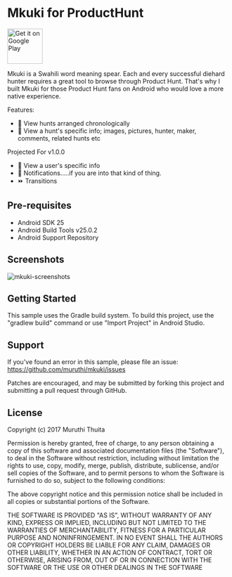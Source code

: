 Mkuki for ProductHunt
===================================

<a href='https://play.google.com/store/apps/details?id=com.fernamuruthi.mkuki&utm_source=github&pcampaignid=MKT-Other-global-all-co-prtnr-py-PartBadge-Mar2515-1'><img alt='Get it on Google Play' src='https://play.google.com/intl/en_us/badges/images/generic/en_badge_web_generic.png' height="80px"/></a>

Mkuki is a Swahili word meaning spear. Each and every successful diehard hunter requires a great tool to browse through Product Hunt. That's why I built Mkuki for those Product Hunt fans on Android who would love a more native experience.

Features:
- 🏹 View hunts arranged chronologically
- 🏹 View a hunt's specific info; images, pictures, hunter, maker, comments, related hunts etc

Projected For v1.0.0
- 👤 View a user's specific info
- 🔔 Notifications.....if you are into that kind of thing.
- ⏩ Transitions

Pre-requisites
--------------

- Android SDK 25
- Android Build Tools v25.0.2
- Android Support Repository

Screenshots
-------------

![mkuki-screenshots](https://cloud.githubusercontent.com/assets/7661055/24738785/cdbee6b6-1aa0-11e7-95a8-bf6ac46cc362.png)

Getting Started
---------------

This sample uses the Gradle build system. To build this project, use the
"gradlew build" command or use "Import Project" in Android Studio.

Support
-------

If you've found an error in this sample, please file an issue:
https://github.com/muruthi/mkuki/issues

Patches are encouraged, and may be submitted by forking this project and
submitting a pull request through GitHub. 

License
-------

Copyright (c) 2017 Muruthi Thuita

Permission is hereby granted, free of charge, to any person obtaining a copy
of this software and associated documentation files (the "Software"), to deal
in the Software without restriction, including without limitation the rights
to use, copy, modify, merge, publish, distribute, sublicense, and/or sell
copies of the Software, and to permit persons to whom the Software is
furnished to do so, subject to the following conditions:

The above copyright notice and this permission notice shall be included in all
copies or substantial portions of the Software.

THE SOFTWARE IS PROVIDED "AS IS", WITHOUT WARRANTY OF ANY KIND, EXPRESS OR
IMPLIED, INCLUDING BUT NOT LIMITED TO THE WARRANTIES OF MERCHANTABILITY,
FITNESS FOR A PARTICULAR PURPOSE AND NONINFRINGEMENT. IN NO EVENT SHALL THE
AUTHORS OR COPYRIGHT HOLDERS BE LIABLE FOR ANY CLAIM, DAMAGES OR OTHER
LIABILITY, WHETHER IN AN ACTION OF CONTRACT, TORT OR OTHERWISE, ARISING FROM,
OUT OF OR IN CONNECTION WITH THE SOFTWARE OR THE USE OR OTHER DEALINGS IN THE
SOFTWARE


